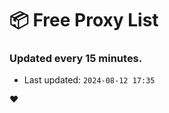 # :package: Free Proxy List
### Updated every 15 minutes.

- Last updated: `2024-08-12 17:35`

:heart:
